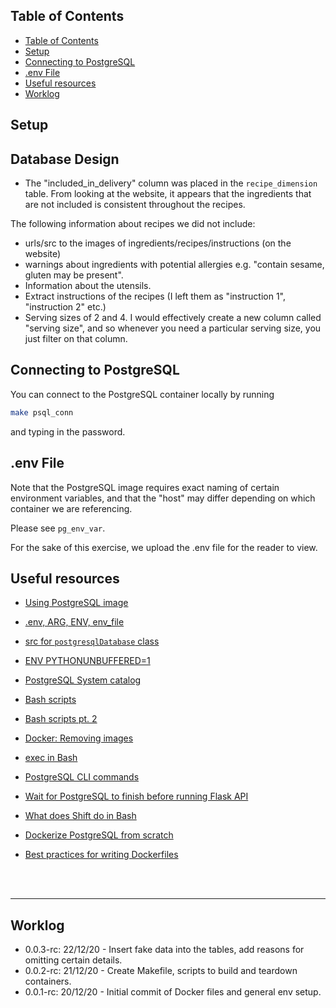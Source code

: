 ## Table of Contents

- [Table of Contents](#table-of-contents)
- [Setup](#setup)
- [Connecting to PostgreSQL](#connecting-to-postgresql)
- [.env File](#env-file)
- [Useful resources](#useful-resources)
- [Worklog](#worklog)

## Setup



## Database Design

- The "included_in_delivery" column was placed in the `recipe_dimension` table. From looking at the website, it appears that the ingredients that are not included is consistent throughout the recipes.

The following information about recipes we did not include:

- urls/src to the images of ingredients/recipes/instructions (on the website)
- warnings about ingredients with potential allergies e.g. "contain sesame, gluten may be present".
- Information about the utensils.
- Extract instructions of the recipes (I left them as "instruction 1", "instruction 2" etc.)
- Serving sizes of 2 and 4. I would effectively create a new column called "serving size", and so whenever you need a particular serving size, you just filter on that column.

## Connecting to PostgreSQL

You can connect to the PostgreSQL container locally by running

```bash
make psql_conn
```
and typing in the password.

## .env File

Note that the PostgreSQL image requires exact naming of certain environment variables, and that the "host" may differ depending on which container we are referencing.

Please see `pg_env_var`.

For the sake of this exercise, we upload the .env file for the reader to view.

## Useful resources

- [Using PostgreSQL image](https://hub.docker.com/_/postgres)

- [.env, ARG, ENV, env_file](https://vsupalov.com/docker-arg-env-variable-guide/)

- [src for `postgresqlDatabase` class](https://github.com/coleifer/peewee/blob/master/peewee.py)

- [ENV PYTHONUNBUFFERED=1](https://stackoverflow.com/questions/59812009/what-is-the-use-of-pythonunbuffered-in-docker-file)

- [PostgreSQL System catalog](https://severalnines.com/database-blog/understanding-and-reading-postgresql-system-catalog)

- [Bash scripts](https://stackoverflow.com/questions/34228864/stop-and-delete-docker-container-if-its-running)

- [Bash scripts pt. 2](https://stackoverflow.com/questions/12137431/test-if-a-command-outputs-an-empty-string/25496589#25496589)

- [Docker: Removing images](https://stackoverflow.com/questions/40084044/how-to-remove-docker-images-based-on-name)

- [exec in Bash](https://askubuntu.com/questions/525767/what-does-an-exec-command-do)

- [PostgreSQL CLI commands](https://www.postgresqltutorial.com/psql-commands/)

- [Wait for PostgreSQL to finish before running Flask API](https://docs.docker.com/compose/startup-order/)

- [What does Shift do in Bash](https://unix.stackexchange.com/questions/174566/what-is-the-purpose-of-using-shift-in-shell-scripts)

- [Dockerize PostgreSQL from scratch](https://docs.docker.com/engine/examples/postgresql_service/)

- [Best practices for writing Dockerfiles](https://docs.docker.com/develop/develop-images/dockerfile_best-practices/)

<br>
<br>

---

## Worklog

- 0.0.3-rc: 22/12/20 - Insert fake data into the tables, add reasons for omitting certain details.
- 0.0.2-rc: 21/12/20 - Create Makefile, scripts to build and teardown containers.
- 0.0.1-rc: 20/12/20 - Initial commit of Docker files and general env setup.